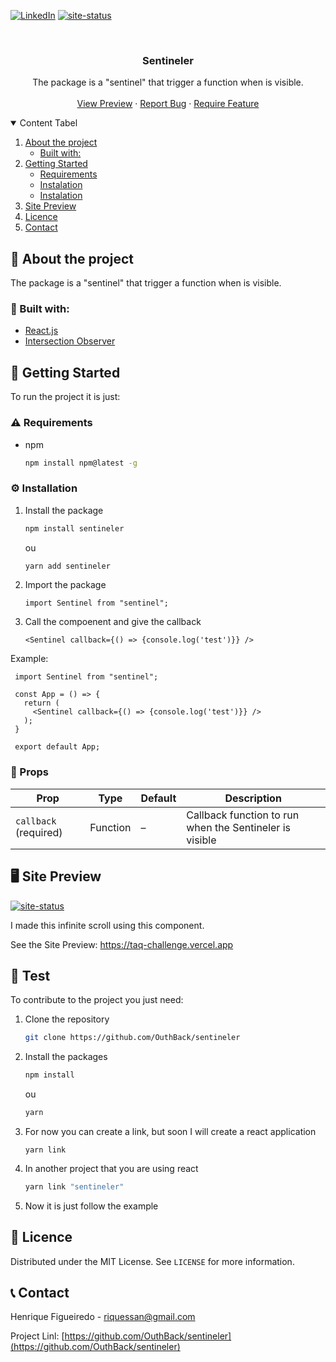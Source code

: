 <!--
*** Thanks for checking out the Best-README-Template. If you have a suggestion
*** that would make this better, please fork the repo and create a pull request
*** or simply open an issue with the tag "enhancement".
*** Thanks again! Now go create something AMAZING! :D
-->

<!-- PROJECT SHIELDS -->
<!--
*** I'm using markdown "reference style" links for readability.
*** Reference links are enclosed in brackets [ ] instead of parentheses ( ).
*** See the bottom of this document for the declaration of the reference variables
*** for contributors-url, forks-url, etc. This is an optional, concise syntax you may use.
*** https://www.markdownguide.org/basic-syntax/#reference-style-links
-->

<!-- [![Forks][forks-shield]][forks-url]
[![Issues][issues-shield]][issues-url]
[![MIT License][license-shield]][license-url]-->
[![LinkedIn][linkedin-shield]][linkedin-url]
[![site-status]](https://taq-challenge.vercel.app)

<!-- PROJECT LOGO -->
<br />
<p align="center">
  <!--
  <a href="https://github.com/OuthBack/taq-challenge">
    <img src=".github/logo.png" alt="Logo" width="80" height="80">
  </a> 
  -->

  <h3 align="center">Sentineler</h3>

  <p align="center">
    The package is a "sentinel" that trigger a function when is visible. 
    <br />
    <br />
    <a href="https://taq-challenge.vercel.app">View Preview</a>
    ·
    <a href="https://github.com/OuthBack/taq-challenge/issues">Report Bug</a>
    ·
    <a href="https://github.com/OuthBack/taq-challenge/issues">Require Feature</a>
  </p>
</p>

<!-- TABLE OF CONTENTS -->
<details open="open">
  <summary>Content Tabel</summary>
  <ol>
    <li>
      <a href="#about-the-project">About the project</a>
      <ul>
        <li><a href="#built-with">Built with:</a></li>
      </ul>
    </li>
    <li>
      <a href="#getting-started">Getting Started</a>
      <ul>
        <li><a href="#prerequisites">Requirements</a></li>
        <li><a href="#installation">Instalation</a></li>
        <li><a href="#props">Instalation</a></li>
      </ul>
    </li>
    <li><a href="#usage">Site Preview</a></li>
    <li><a href="#license">Licence</a></li>
    <li><a href="#contact">Contact</a></li>

  </ol>
</details>

<!-- ABOUT THE PROJECT -->

## 📖 About the project

The package is a "sentinel" that trigger a function when is visible. 

### 🔋 Built with:

- [React.js](https://pt-br.reactjs.org)
- [Intersection Observer](https://developer.mozilla.org/en-US/docs/Web/API/Intersection_Observer_API)

<!-- GETTING STARTED -->

## :scroll: Getting Started

To run the project it is just:

### :warning: Requirements

- npm
  ```sh
  npm install npm@latest -g
  ```

### :gear: Installation

1. Install the package
   ```sh
   npm install sentineler
   ```
   ou
   ```sh
   yarn add sentineler
   ```
2. Import the package
   ```tsx
   import Sentinel from "sentinel";
   ```
3. Call the compoenent and give the callback 
   ```tsx
   <Sentinel callback={() => {console.log('test')}} />
   ```
Example:
   ```tsx
    import Sentinel from "sentinel";

    const App = () => {
      return (
        <Sentinel callback={() => {console.log('test')}} />
      );
    }

    export default App;

   ```

<!-- Site Preview -->


### :bone: Props 

| Prop                  | Type             | Default    | Description                                                                                                                                                      |
| --------------------- | ---------------- | ---------- | ---------------------------------------------------------------------------------------------------------------------------------------------------------------- |
| `callback` (required) | Function         | –          | Callback function to run when the Sentineler is visible


## 🖥️ Site Preview

[![site-status]](https://taq-challenge.vercel.app)

I made this infinite scroll using this component.
<br/>

<!-- [![Product Name Screen Shot][product-screenshot]](https://taq-challenge.vercel.app) -->
See the Site Preview:
https://taq-challenge.vercel.app

## :dart: Test

To contribute to the project you just need:

1. Clone the repository
   ```sh
   git clone https://github.com/OuthBack/sentineler
   ```
2. Install the packages
   ```sh
   npm install
   ```
   ou
   ```sh
   yarn
   ```
3. For now you can create a link, but soon I will create a react application
   ```
   yarn link
   ```
4. In another project that you are using react
   ```sh
   yarn link "sentineler"
   ```
5. Now it is just follow the example

<!-- LICENÇA -->

## :pencil: Licence

Distributed under the MIT License. See `LICENSE` for more information.

<!-- CONTACT -->

## :telephone_receiver: Contact

Henrique Figueiredo - riquessan@gmail.com

Project Linl: [https://github.com/OuthBack/sentineler](https://github.com/OuthBack/sentineler)

<!-- MARKDOWN LINKS & IMAGES -->
<!-- https://www.markdownguide.org/basic-syntax/#reference-style-links -->

[contributors-shield]: https://img.shields.io/github/OuthBack/sentineler/Best-README-Template.svg?style=for-the-badge
[contributors-url]: https://github.com/OuthBack/sentineler/graphs/contributors
[forks-shield]: https://img.shields.io/github/forks/OuthBack/sentineler.svg?style=for-the-badge
[forks-url]: https://github.com/OuthBack/sentineler/network/members
[stars-shield]: https://img.shields.io/github/stars/OuthBack/sentineler.svg?style=for-the-badge
[stars-url]: https://github.com/OuthBack/sentineler/stargazers
[issues-shield]: https://img.shields.io/github/issues/OuthBack/sentineler.svg?style=for-the-badge
[issues-url]: https://github.com/OuthBack/sentineler/issues
[license-shield]: https://img.shields.io/github/license/OuthBack/sentineler.svg?style=for-the-badge
[license-url]: https://github.com/OuthBack/sentineler/blob/master/LICENSE.txt
[linkedin-shield]: https://img.shields.io/badge/-LinkedIn-black.svg?style=for-the-badge&logo=linkedin&colorB=555
[linkedin-url]: https://www.linkedin.com/in/henrique-figueiredo-0396921a7/
[product-screenshot]: .github/screenshot.png
[site-status]: https://img.shields.io/website/https/vercel.com/outhback/sentineler/path/to/page.html.svg.?style=for-the-badge
